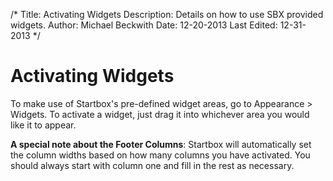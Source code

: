 /*
Title: Activating Widgets
Description: Details on how to use SBX provided widgets.
Author: Michael Beckwith
Date: 12-20-2013
Last Edited: 12-31-2013
 */

# Activating Widgets

To make use of Startbox's pre-defined widget areas, go to Appearance > Widgets. To activate a widget, just drag it into whichever area you would like it to appear.

**A special note about the Footer Columns**: Startbox will automatically set the column widths based on how many columns you have activated. You should always start with column one and fill in the rest as necessary.

